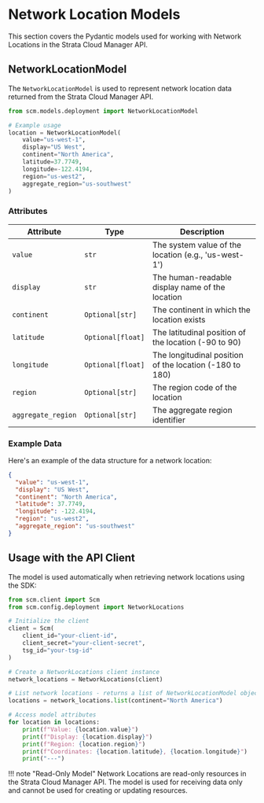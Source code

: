 # Network Location Models

This section covers the Pydantic models used for working with Network Locations in the Strata Cloud Manager API.

## NetworkLocationModel

The `NetworkLocationModel` is used to represent network location data returned from the Strata Cloud Manager API.

```python
from scm.models.deployment import NetworkLocationModel

# Example usage
location = NetworkLocationModel(
    value="us-west-1",
    display="US West",
    continent="North America",
    latitude=37.7749,
    longitude=-122.4194,
    region="us-west2",
    aggregate_region="us-southwest"
)
```

### Attributes

| Attribute | Type | Description |
|-----------|------|-------------|
| `value` | `str` | The system value of the location (e.g., 'us-west-1') |
| `display` | `str` | The human-readable display name of the location |
| `continent` | `Optional[str]` | The continent in which the location exists |
| `latitude` | `Optional[float]` | The latitudinal position of the location (-90 to 90) |
| `longitude` | `Optional[float]` | The longitudinal position of the location (-180 to 180) |
| `region` | `Optional[str]` | The region code of the location |
| `aggregate_region` | `Optional[str]` | The aggregate region identifier |

### Example Data

Here's an example of the data structure for a network location:

```json
{
  "value": "us-west-1",
  "display": "US West",
  "continent": "North America",
  "latitude": 37.7749,
  "longitude": -122.4194,
  "region": "us-west2",
  "aggregate_region": "us-southwest"
}
```

## Usage with the API Client

The model is used automatically when retrieving network locations using the SDK:

```python
from scm.client import Scm
from scm.config.deployment import NetworkLocations

# Initialize the client
client = Scm(
    client_id="your-client-id",
    client_secret="your-client-secret",
    tsg_id="your-tsg-id"
)

# Create a NetworkLocations client instance
network_locations = NetworkLocations(client)

# List network locations - returns a list of NetworkLocationModel objects
locations = network_locations.list(continent="North America")

# Access model attributes
for location in locations:
    print(f"Value: {location.value}")
    print(f"Display: {location.display}")
    print(f"Region: {location.region}")
    print(f"Coordinates: {location.latitude}, {location.longitude}")
    print("---")
```

!!! note "Read-Only Model"
    Network Locations are read-only resources in the Strata Cloud Manager API. The model is used for receiving data only and cannot be used for creating or updating resources.
